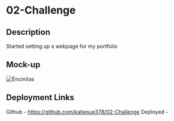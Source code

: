 # 02-Challenge

## Description
Started setting up a webpage for my portfolio

## Mock-up
![Encinitas](Images/IMG_3079.png)

## Deployment Links
Github - https://github.com/katiesue378/02-Challenge
Deployed - 
